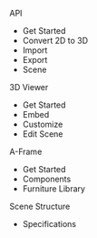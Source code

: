 API
* Get Started
* Convert 2D to 3D
* Import
* Export
* Scene

3D Viewer
* Get Started
* Embed
* Customize
* Edit Scene

A-Frame
* Get Started
* Components
* Furniture Library 

Scene Structure
* Specifications
